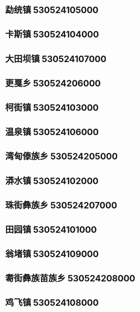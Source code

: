# 勐统镇 530524105000
# 卡斯镇 530524104000
# 大田坝镇 530524107000
# 更戛乡 530524206000
# 柯街镇 530524103000
# 温泉镇 530524106000
# 湾甸傣族乡 530524205000
# 漭水镇 530524102000
# 珠街彝族乡 530524207000
# 田园镇 530524101000
# 翁堵镇 530524109000
# 耈街彝族苗族乡 530524208000
# 鸡飞镇 530524108000
